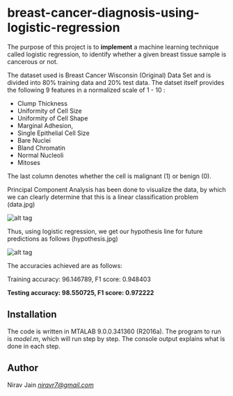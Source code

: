 # breast-cancer-diagnosis-using-logistic-regression

The purpose of this project is to **implement** a machine learning technique called logistic regression, to identify whether a given breast tissue sample is cancerous or not. 

The dataset used is Breast Cancer Wisconsin (Original) Data Set and is divided into 80% training data and 20% test data. The datset itself provides the following 9 features in a normalized scale of 1 - 10 :
- Clump Thickness
- Uniformity of Cell Size
- Uniformity of Cell Shape
- Marginal Adhesion,
- Single Epithelial Cell Size
- Bare Nuclei
- Bland Chromatin
- Normal Nucleoli
- Mitoses

The last column denotes whether the cell is malignant (1) or benign (0).

Principal Component Analysis has been done to visualize the data, by which we can clearly determine that this is a linear classification problem (data.jpg)

![alt tag](https://raw.githubusercontent.com/niravjain/breast-cancer-diagnosis-using-logistic-regression/master/data.jpg)

Thus, using logistic regression, we get our hypothesis line for future predictions as follows (hypothesis.jpg) 

![alt tag](https://raw.githubusercontent.com/niravjain/breast-cancer-diagnosis-using-logistic-regression/master/hypothesis.jpg)

The accuracies achieved are as follows:

Training accuracy: 96.146789, F1 score: 0.948403

**Testing accuracy: 98.550725, F1 score: 0.972222**

## Installation

The code is written in MTALAB 9.0.0.341360 (R2016a). The program to run is *model.m*, which will run step by step. The console output explains what is done in each step.

## Author
Nirav Jain *niravr7@gmail.com*
